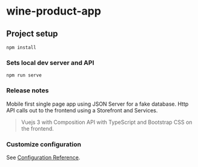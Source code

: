 # wine-product-app

## Project setup
```
npm install
```

### Sets local dev server and API
```
npm run serve
```

### Release notes
Mobile first single page app using JSON Server for a fake database. Http API calls out to the frontend using a Storefront and Services. 

> Vuejs 3 with Composition API with TypeScript and Bootstrap CSS on the frontend.


### Customize configuration
See [Configuration Reference](https://cli.vuejs.org/config/).
